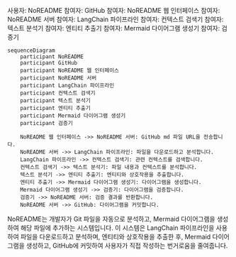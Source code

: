 사용자: NoREADME
참여자: GitHub
참여자: NoREADME 웹 인터페이스
참여자: NoREADME 서버
참여자: LangChain 파이프라인
참여자: 컨텍스트 검색기
참여자: 텍스트 분석기
참여자: 엔티티 추출기
참여자: Mermaid 다이어그램 생성기
참여자: 검증기

```mermaid
sequenceDiagram
    participant NoREADME
    participant GitHub
    participant NoREADME 웹 인터페이스
    participant NoREADME 서버
    participant LangChain 파이프라인
    participant 컨텍스트 검색기
    participant 텍스트 분석기
    participant 엔티티 추출기
    participant Mermaid 다이어그램 생성기
    participant 검증기

    NoREADME 웹 인터페이스 ->> NoREADME 서버: GitHub md 파일 URL을 전송합니다.
    NoREADME 서버 ->> LangChain 파이프라인: 파일을 다운로드하고 분석합니다.
    LangChain 파이프라인 ->> 컨텍스트 검색기: 관련 컨텍스트를 검색합니다.
    컨텍스트 검색기 ->> 텍스트 분석기: 파일 내용과 컨텍스트를 분석합니다.
    텍스트 분석기 ->> 엔티티 추출기: 엔티티와 상호작용을 추출합니다.
    엔티티 추출기 ->> Mermaid 다이어그램 생성기: 다이어그램을 생성합니다.
    Mermaid 다이어그램 생성기 ->> 검증기: 다이어그램을 검증합니다.
    검증기 ->> NoREADME 서버: 검증 결과를 반환합니다.
    NoREADME 서버 ->> GitHub: 다이어그램을 커밋합니다.
```

NoREADME는 개발자가 Git 파일을 자동으로 분석하고, Mermaid 다이어그램을 생성하여 해당 파일에 추가하는 시스템입니다. 이 시스템은 LangChain 파이프라인을 사용하여 파일을 다운로드하고 분석하며, 엔티티와 상호작용을 추출한 후, Mermaid 다이어그램을 생성하고, GitHub에 커밋하여 사용자가 직접 작성하는 번거로움을 줄여줍니다.